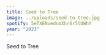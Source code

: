 ```yaml
---
title: Seed to Tree
image: ../uploads/seed-to-tree.jpg
spotify: 5eTXENvednmXhr6r5lUWhY
year: "2023"
---
```

Seed to Tree